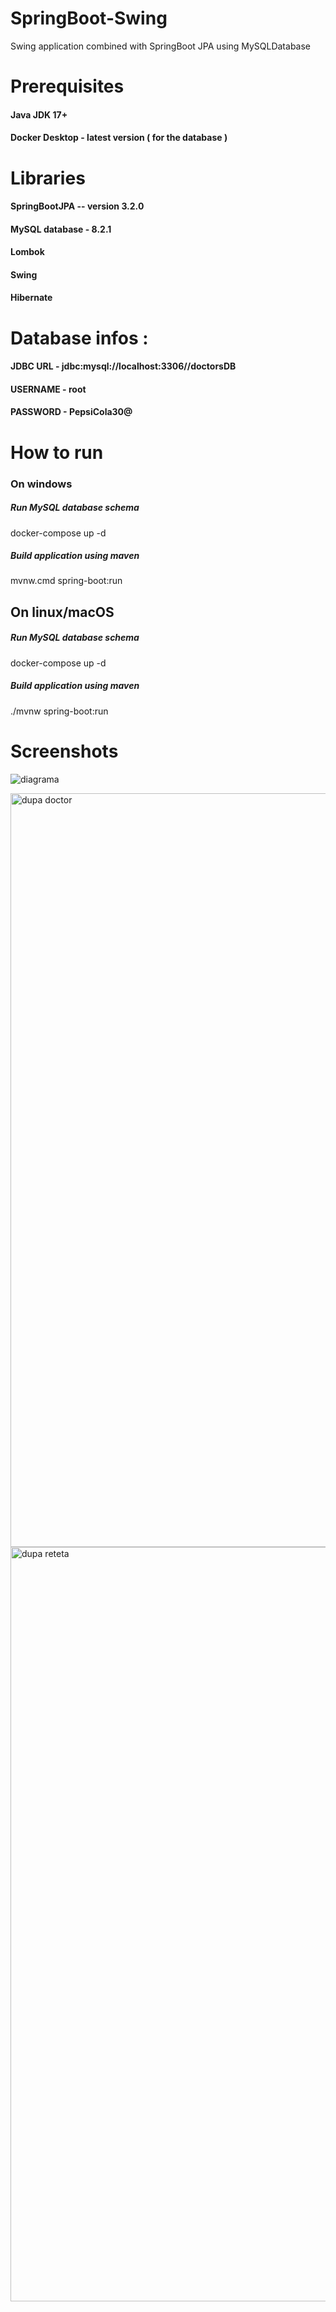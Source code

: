 # SpringBoot-Swing
Swing application combined with SpringBoot JPA using MySQLDatabase

# Prerequisites 
#### Java JDK 17+
#### Docker Desktop - latest version ( for the database ) 

# Libraries
#### SpringBootJPA -- version 3.2.0
#### MySQL database - 8.2.1
#### Lombok
#### Swing
#### Hibernate

# Database infos :
#### JDBC URL - jdbc:mysql://localhost:3306//doctorsDB
#### USERNAME - root
#### PASSWORD - PepsiCola30@

# How to run 

### On windows 

##### Run MySQL database schema 
docker-compose up -d

##### Build application using maven
mvnw.cmd spring-boot:run

## On linux/macOS

##### Run MySQL database schema 
docker-compose up -d

##### Build application using maven
./mvnw spring-boot:run

# Screenshots

![diagrama ](https://github.com/MisuStefanLeonard/SpringBoot-Swing/assets/101972228/07866846-f391-45fd-bcbb-f5fb7827ae4f)

<img width="1206" alt="dupa doctor" src="https://github.com/MisuStefanLeonard/SpringBoot-Swing/assets/101972228/c2cbed6c-420c-408d-89dd-4ab6e9a739ad">
<img width="1207" alt="dupa reteta" src="https://github.com/MisuStefanLeonard/SpringBoot-Swing/assets/101972228/2b4b26d6-ce04-4c2a-aab5-711f52816f34">
